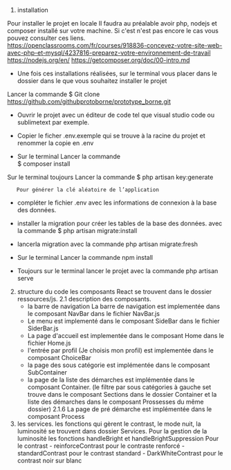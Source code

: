 1. installation

Pour installer le projet en locale Il faudra au préalable avoir php, nodejs et composer installé sur votre machine.
Si c'est n'est pas encore le cas vous pouvez consulter ces liens.
https://openclassrooms.com/fr/courses/918836-concevez-votre-site-web-avec-php-et-mysql/4237816-preparez-votre-environnement-de-travail
https://nodejs.org/en/
https://getcomposer.org/doc/00-intro.md

- Une fois ces installations réalisées, sur le terminal vous placer dans le dossier dans le que vous souhaitez installer le projet  

Lancer la commande $ Git clone https://github.com/githubprotoborne/prototype_borne.git

- Ouvrir le projet avec un éditeur de code tel que visual studio code ou sublimetext par exemple. 

- Copier le ficher .env.exemple qui se trouve à la racine du projet  et renommer la copie en .env 

- Sur le terminal Lancer la commande    
        $ composer install 

Sur le terminal toujours  Lancer la commande   $ php artisan key:generate 

       Pour générer la clé aléatoire de l’application 

   - compléter le fichier .env avec les informations de connexion à la base des données.
   
   - installer la  migration pour créer les tables de la base des données.
   avec la commande $ php artisan migrate:install
   - lancerla migration avec la commande php artisan migrate:fresh

   - Sur le terminal Lancer la commande npm install 
   -  Toujours sur le terminal lancer le projet  avec la commande
      php artisan serve  
      
2. structure du code
    les composants React se trouvent dans le dossier ressources/js.
    2.1 description des composants.
     - la barre de navigation
          La barre de navigation est implementée dans le composant NavBar dans le fichier NavBar.js
     - Le menu est implementé dans le composant SideBar dans le fichier SiderBar.js
     - La page d'accueil est implementée dans le composant Home dans le fichier Home.js
     - l'entrée par profil (Je choisis mon profil) est implementée dans le composant ChoiceBar 
     - la page des sous catégorie est implémentée dans le composant SubContainer
     - la page de la liste des démarches est implémentée dans le composant Container. (le filtre par sous catégories à gauche set trouve dans le composant Sections dans le dossier Container et la liste des démarches dans le composant Prossesses du même dossier)
     2.1.6 La page de pré démarche est implémentée dans le composant Process
 3. les services.
   les fonctions qui gèrent   le contrast, le mode nuit, la luminosité se trouvent dans dossier Services.
      Pour la gestion de la luminosité les fonctions handleBright et handleBrightSuppression
      Pour le contrast 
           - reinforceContrast pour le contraste renforcé
            - standardContrast pour le contrast standard
           - DarkWhiteContrast pour le contrast noir sur blanc
            
 
 
